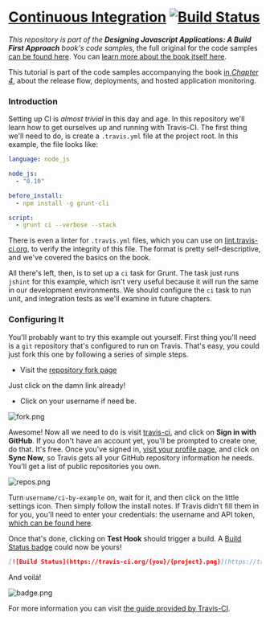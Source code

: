 # [Continuous Integration](https://github.com/buildfirst/ci-by-example) [![Build Status](https://travis-ci.org/buildfirst/ci-by-example.png?branch=master)](https://travis-ci.org/buildfirst/ci-by-example)

_This repository is part of the **Designing Javascript Applications: A Build First Approach** book's code samples_, the full original for the code samples [can be found here](https://github.com/bevacqua/buildfirst). You can [learn more about the book itself here](http://bevacqua.io/buildfirst).

This tutorial is part of the code samples accompanying the book [in _Chapter 4_](https://github.com/bevacqua/buildfirst/tree/master/ch04), about the release flow, deployments, and hosted application monitoring.

### Introduction

Setting up CI is _almost trivial_ in this day and age. In this repository we'll learn how to get ourselves up and running with Travis-CI. The first thing we'll need to do, is create a `.travis.yml` file at the project root. In this example, the file looks like:

```yml
language: node_js

node_js:
  - "0.10"

before_install:
  - npm install -g grunt-cli

script:
  - grunt ci --verbose --stack
```

There is even a linter for `.travis.yml` files, which you can use on [lint.travis-ci.org](http://lint.travis-ci.org/), to verify the integrity of this file. The format is pretty self-descriptive, and we've covered the basics on the book.

All there's left, then, is to set up a `ci` task for Grunt. The task just runs `jshint` for this example, which isn't very useful because it will run the same in our development environments. We should configure the `ci` task to run unit, and integration tests as we'll examine in future chapters.

### Configuring It

You'll probably want to try this example out yourself. First thing you'll need is a `git` repository that's configured to run on Travis. That's easy, you could just fork this one by following a series of simple steps.

- Visit the [repository fork page](https://github.com/buildfirst/ci-by-example/fork)

Just click on the damn link already!

- Click on your username if need be.

![fork.png][1]

Awesome! Now all we need to do is visit [travis-ci](https://travis-ci.org/), and click on **Sign in with GitHub**. If you don't have an account yet, you'll be prompted to create one, do that. It's free. Once you've signed in, [visit your profile page](https://travis-ci.org/profile), and click on **Sync Now**, so Travis gets all your GitHub repository information he needs. You'll get a list of public repositories you own.

![repos.png][2]

Turn `username/ci-by-example` on, wait for it, and then click on the little settings icon. Then simply follow the install notes. If Travis didn't fill them in for you, you'll need to enter your credentials: the username and API token, [which can be found here](https://travis-ci.org/profile/me/profile).

Once that's done, clicking on **Test Hook** should trigger a build. A [Build Status badge](http://about.travis-ci.org/docs/user/status-images/) could now be yours!

```markdown
[![Build Status](https://travis-ci.org/{you}/{project}.png)](https://travis-ci.org/{you}/{project})
```

And voilá!

![badge.png][3]

For more information you can visit [the guide provided by Travis-CI](http://about.travis-ci.org/docs/user/languages/javascript-with-nodejs/).

  [1]: http://i.imgur.com/6H2aNBe.png "I clicked on @bevacqua"
  [2]: http://i.imgur.com/TrpD3Wu.png "Turn ci-by-example on!"
  [3]: http://i.imgur.com/rXPjs12.png "A Build Status badge in action"
